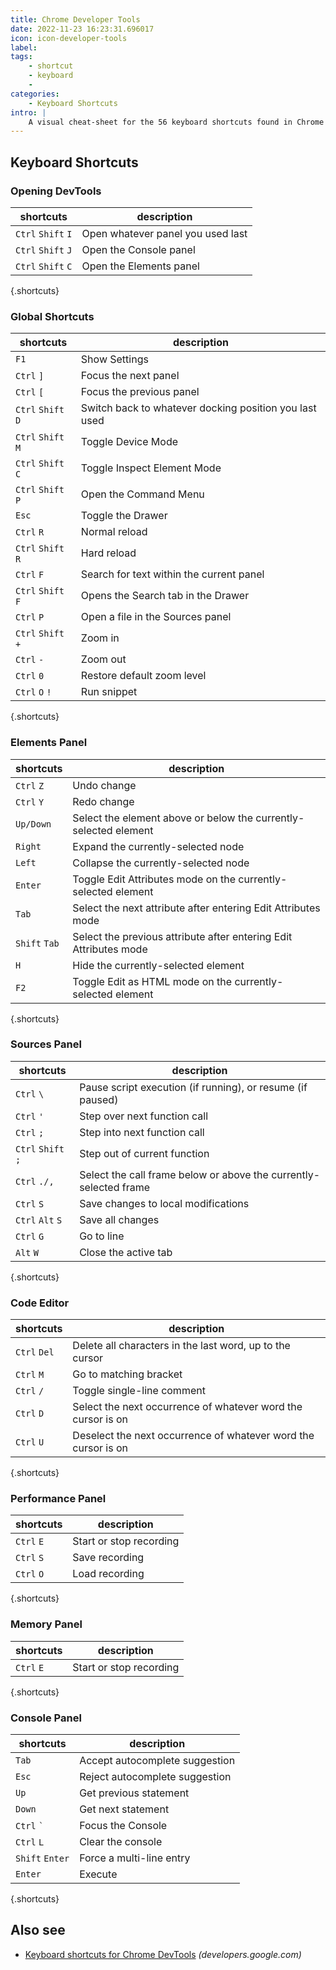 ```yaml
---
title: Chrome Developer Tools
date: 2022-11-23 16:23:31.696017
icon: icon-developer-tools
label: 
tags: 
    - shortcut
    - keyboard
    - 
categories:
    - Keyboard Shortcuts
intro: |
    A visual cheat-sheet for the 56 keyboard shortcuts found in Chrome's Developer Tools
---
```




Keyboard Shortcuts
------------------



### Opening DevTools

shortcuts | description
---|---
`Ctrl` `Shift` `I`  | Open whatever panel you used last
`Ctrl` `Shift` `J`  | Open the Console panel
`Ctrl` `Shift` `C`  | Open the Elements panel
{.shortcuts}


### Global Shortcuts

shortcuts | description
---|---
`F1`  | Show Settings
`Ctrl` `]`  | Focus the next panel
`Ctrl` `[`  | Focus the previous panel
`Ctrl` `Shift` `D`  | Switch back to whatever docking position you last used
`Ctrl` `Shift` `M`  | Toggle Device Mode
`Ctrl` `Shift` `C`  | Toggle Inspect Element Mode
`Ctrl` `Shift` `P`  | Open the Command Menu
`Esc`  | Toggle the Drawer
`Ctrl` `R`  | Normal reload
`Ctrl` `Shift` `R`  | Hard reload
`Ctrl` `F`  | Search for text within the current panel
`Ctrl` `Shift` `F`  | Opens the Search tab in the Drawer
`Ctrl` `P`  | Open a file in the Sources panel
`Ctrl` `Shift` `+`  | Zoom in
`Ctrl` `-`  | Zoom out
`Ctrl` `0`  | Restore default zoom level
`Ctrl` `O` `!`  | Run snippet
{.shortcuts}


### Elements Panel

shortcuts | description
---|---
`Ctrl` `Z`  | Undo change
`Ctrl` `Y`  | Redo change
`Up/Down`  | Select the element above or below the currently-selected element
`Right`  | Expand the currently-selected node
`Left`  | Collapse the currently-selected node
`Enter`  | Toggle Edit Attributes mode on the currently-selected element
`Tab`  | Select the next attribute after entering Edit Attributes mode
`Shift` `Tab`  | Select the previous attribute after entering Edit Attributes mode
`H`  | Hide the currently-selected element
`F2`  | Toggle Edit as HTML mode on the currently-selected element
{.shortcuts}


### Sources Panel

shortcuts | description
---|---
`Ctrl` `\`  | Pause script execution (if running), or resume (if paused)
`Ctrl` `'`  | Step over next function call
`Ctrl` `;`  | Step into next function call
`Ctrl` `Shift` `;`  | Step out of current function
`Ctrl` `./,`  | Select the call frame below or above the currently-selected frame
`Ctrl` `S`  | Save changes to local modifications
`Ctrl` `Alt` `S`  | Save all changes
`Ctrl` `G`  | Go to line
`Alt` `W`  | Close the active tab
{.shortcuts}


### Code Editor

shortcuts | description
---|---
`Ctrl` `Del`  | Delete all characters in the last word, up to the cursor
`Ctrl` `M`  | Go to matching bracket
`Ctrl` `/`  | Toggle single-line comment
`Ctrl` `D`  | Select the next occurrence of whatever word the cursor is on
`Ctrl` `U`  | Deselect the next occurrence of whatever word the cursor is on
{.shortcuts}


### Performance Panel

shortcuts | description
---|---
`Ctrl` `E`  | Start or stop recording
`Ctrl` `S`  | Save recording
`Ctrl` `O`  | Load recording
{.shortcuts}


### Memory Panel

shortcuts | description
---|---
`Ctrl` `E`  | Start or stop recording
{.shortcuts}


### Console Panel

shortcuts | description
---|---
`Tab`  | Accept autocomplete suggestion
`Esc`  | Reject autocomplete suggestion
`Up`  | Get previous statement
`Down`  | Get next statement
`Ctrl` <code>\`</code> | Focus the Console
`Ctrl` `L`  | Clear the console
`Shift` `Enter`  | Force a multi-line entry
`Enter`  | Execute
{.shortcuts}




Also see
--------
- [Keyboard shortcuts for Chrome DevTools](https://developers.google.com/web/tools/chrome-devtools/shortcuts) _(developers.google.com)_
